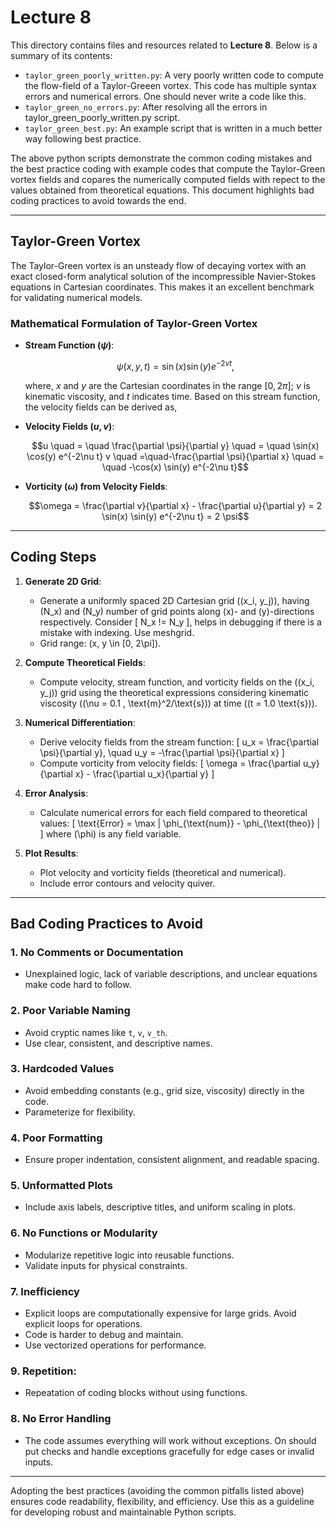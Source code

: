# Lecture 8

This directory contains files and resources related to **Lecture 8**. Below is a summary of its contents:

- `taylor_green_poorly_written.py`: A very poorly written code to compute the flow-field of a Taylor-Greeen vortex. This code has multiple syntax errors and numerical errors. One should never write a code like this.
- `taylor_green_no_errors.py`: After resolving all the errors in taylor_green_poorly_written.py script.
- `taylor_green_best.py`: An example script that is written in a much better way following best practice.

The above python scripts demonstrate the common coding mistakes and the best practice coding with example codes that compute the Taylor-Green vortex fields and copares the numerically computed fields with repect to the values obtained from theoretical equations. This document highlights bad coding practices to avoid towards the end.

---

## Taylor-Green Vortex

The Taylor-Green vortex is an unsteady flow of decaying vortex with an exact closed-form analytical solution of the incompressible Navier-Stokes equations in Cartesian coordinates. This makes it an excellent benchmark for validating numerical models.

### Mathematical Formulation of Taylor-Green Vortex

- **Stream Function \($\psi$\)**:
  ```math
  \psi(x, y, t) = \sin(x) \sin(y) e^{-2\nu t} ,
  ```
  where, $x$ and $y$ are the Cartesian coordinates in the range $[0, 2\pi]$; $\nu$ is kinematic viscosity, and $t$ indicates time. Based on this stream function, the velocity fields can be derived as,

- **Velocity Fields \($u, v$\)**:
  ```math
  u \quad = \quad \frac{\partial \psi}{\partial y} \quad = \quad \sin(x) \cos(y) e^{-2\nu t}
  v \quad =\quad-\frac{\partial \psi}{\partial x} \quad = \quad -\cos(x) \sin(y) e^{-2\nu t}
  ```

- **Vorticity ($\omega$) from Velocity Fields**:
  ```math
  \omega = \frac{\partial v}{\partial x} - \frac{\partial u}{\partial y} = 2 \sin(x) \sin(y) e^{-2\nu t} = 2 \psi
  ```

---

## Coding Steps

1. **Generate 2D Grid**:
   - Generate a uniformly spaced 2D Cartesian grid \((x_i, y_j)\), having \(N_x\) and \(N_y\) number of grid points along \(x\)- and \(y\)-directions respectively. Consider \[ N_x != N_y \], helps in debugging if there is a mistake with indexing. Use meshgrid.
   - Grid range: \(x, y \in [0, 2\pi]\).

2. **Compute Theoretical Fields**:
   - Compute velocity, stream function, and vorticity fields on the \((x_i, y_j)\) grid using the theoretical expressions considering kinematic viscosity (\(\nu = 0.1 \, \text{m}^2/\text{s}\)) at time (\(t = 1.0 \text{s}\)).

3. **Numerical Differentiation**:
   - Derive velocity fields from the stream function:
     \[
     u_x = \frac{\partial \psi}{\partial y}, \quad u_y = -\frac{\partial \psi}{\partial x}
     \]
   - Compute vorticity from velocity fields:
     \[
     \omega = \frac{\partial u_y}{\partial x} - \frac{\partial u_x}{\partial y}
     \]

4. **Error Analysis**:
   - Calculate numerical errors for each field compared to theoretical values:
     \[
     \text{Error} = \max | \phi_{\text{num}} - \phi_{\text{theo}} |
     \]
     where \(\phi\) is any field variable.

5. **Plot Results**:
   - Plot velocity and vorticity fields (theoretical and numerical).
   - Include error contours and velocity quiver.

---

## Bad Coding Practices to Avoid

### 1. **No Comments or Documentation**
   - Unexplained logic, lack of variable descriptions, and unclear equations make code hard to follow.

### 2. **Poor Variable Naming**
   - Avoid cryptic names like `t`, `v`, `v_th`.
   - Use clear, consistent, and descriptive names.

### 3. **Hardcoded Values**
   - Avoid embedding constants (e.g., grid size, viscosity) directly in the code.
   - Parameterize for flexibility.

### 4. **Poor Formatting**
   - Ensure proper indentation, consistent alignment, and readable spacing.

### 5. **Unformatted Plots**
   - Include axis labels, descriptive titles, and uniform scaling in plots.

### 6. **No Functions or Modularity**
   - Modularize repetitive logic into reusable functions.
   - Validate inputs for physical constraints.

### 7. **Inefficiency**
   - Explicit loops are computationally expensive for large grids. Avoid explicit loops for operations.
   - Code is harder to debug and maintain.
   - Use vectorized operations for performance.

### 9. **Repetition:**
   - Repeatation of coding blocks without using functions.

### 8. **No Error Handling**
   - The code assumes everything will work without exceptions. On should put checks and handle exceptions gracefully for edge cases or invalid inputs.

---

Adopting the best practices (avoiding the common pitfalls listed above) ensures code readability, flexibility, and efficiency. Use this as a guideline for developing robust and maintainable Python scripts.
